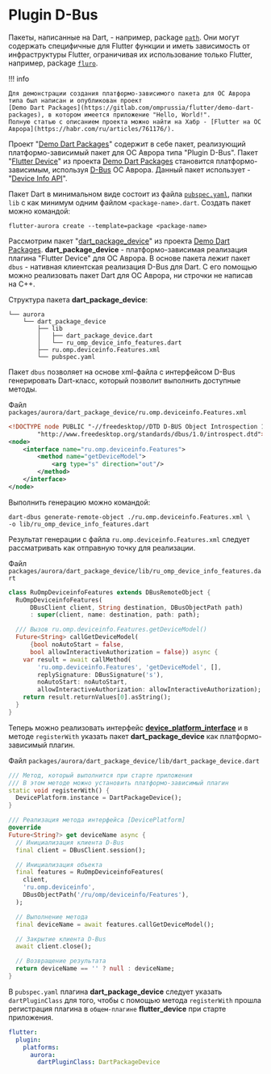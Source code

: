 # Plugin D-Bus

Пакеты, написанные на Dart, - например, package [`path`](https://pub.dev/packages/path). Они могут содержать специфичные для Flutter функции и иметь зависимость от инфраструктуры Flutter, ограничивая их использование только Flutter, например, package [`fluro`](https://pub.dev/packages/fluro).

!!! info

    Для демонстрации создания платформо-зависимого пакета для ОС Аврора типа был написан и опубликован проект
    [Demo Dart Packages](https://gitlab.com/omprussia/flutter/demo-dart-packages), в котором имеется приложение "Hello, World!".
    Полную статью с описанием проекта можно найти на Хабр - [Flutter на ОС Аврора](https://habr.com/ru/articles/761176/).

Проект "[Demo Dart Packages](https://gitlab.com/omprussia/flutter/demo-dart-packages)" содержит в себе пакет, реализующий платформо-зависимый пакет для ОС Аврора типа "Plugin D-Bus".
Пакет "[Flutter Device](https://gitlab.com/omprussia/flutter/demo-dart-packages/-/tree/master/packages/aurora/dart_package_device?ref_type=heads)" из проекта [Demo Dart Packages](https://gitlab.com/omprussia/flutter/demo-dart-packages) становится платформо-зависимым, используя [D-Bus](https://www.freedesktop.org/wiki/Software/dbus/) ОС Аврора.
Данный пакет использует - "[Device Info API](https://developer.auroraos.ru/doc/software_development/reference/device_info)".

Пакет Dart в минимальном виде состоит из файла [`pubspec.yaml`](https://dart.dev/tools/pub/pubspec), папки `lib` с как минимум одним файлом `<package-name>.dart`. 
Создать пакет можно командой:

```shell
flutter-aurora create --template=package <package-name>
```

Рассмотрим пакет "[dart_package_device](https://gitlab.com/omprussia/flutter/demo-dart-packages/-/tree/master/packages/aurora/dart_package_device?ref_type=heads)" из проекта [Demo Dart Packages](https://gitlab.com/omprussia/flutter/demo-dart-packages). **dart_package_device** - платформо-зависимая реализация плагина "Flutter Device" для ОС Аврора. 
В основе пакета лежит пакет `dbus` - нативная клиентская реализация D-Bus для Dart. С его помощью можно реализовать пакет Dart для ОС Аврора, ни строчки не написав на C++.

Структура пакета **dart_package_device**:

```shell
└── aurora
    └── dart_package_device
        ├── lib
        │   ├── dart_package_device.dart
        │   └── ru_omp_device_info_features.dart
        ├── ru.omp.deviceinfo.Features.xml
        └── pubspec.yaml
```

Пакет `dbus` позволяет на основе xml-файла с интерфейсом D-Bus генерировать Dart-класс, который позволит выполнить доступные методы.

Файл `packages/aurora/dart_package_device/ru.omp.deviceinfo.Features.xml`

```xml
<!DOCTYPE node PUBLIC "-//freedesktop//DTD D-BUS Object Introspection 1.0//EN"
        "http://www.freedesktop.org/standards/dbus/1.0/introspect.dtd">
<node>
    <interface name="ru.omp.deviceinfo.Features">
        <method name="getDeviceModel">
            <arg type="s" direction="out"/>
        </method>
    </interface>
</node>
```

Выполнить генерацию можно командой:

```shell
dart-dbus generate-remote-object ./ru.omp.deviceinfo.Features.xml \
-o lib/ru_omp_device_info_features.dart
```

Результат генерации c файла `ru.omp.deviceinfo.Features.xml` следует рассматривать как отправную точку для реализации.

Файл `packages/aurora/dart_package_device/lib/ru_omp_device_info_features.dart`

```dart
class RuOmpDeviceinfoFeatures extends DBusRemoteObject {
  RuOmpDeviceinfoFeatures(
      DBusClient client, String destination, DBusObjectPath path)
      : super(client, name: destination, path: path);

  /// Вызов ru.omp.deviceinfo.Features.getDeviceModel()
  Future<String> callGetDeviceModel(
      {bool noAutoStart = false,
      bool allowInteractiveAuthorization = false}) async {
    var result = await callMethod(
        'ru.omp.deviceinfo.Features', 'getDeviceModel', [],
        replySignature: DBusSignature('s'),
        noAutoStart: noAutoStart,
        allowInteractiveAuthorization: allowInteractiveAuthorization);
    return result.returnValues[0].asString();
  }
}
```

Теперь можно реализовать интерфейс **[device_platform_interface](https://gitlab.com/omprussia/flutter/demo-dart-packages/-/tree/master/device_platform_interface?ref_type=heads)** и в методе `registerWith` указать пакет **dart_package_device** как платформо-зависимый плагин.

Файл `packages/aurora/dart_package_device/lib/dart_package_device.dart`

```dart
/// Метод, который выполнится при старте приложения
/// В этом методе можно установить платформо-зависимый плагин
static void registerWith() {
  DevicePlatform.instance = DartPackageDevice();
}

/// Реализация метода интерфейса [DevicePlatform]
@override
Future<String?> get deviceName async {
  // Инициализация клиента D-Bus
  final client = DBusClient.session();

  // Инициализация объекта
  final features = RuOmpDeviceinfoFeatures(
    client,
    'ru.omp.deviceinfo',
    DBusObjectPath('/ru/omp/deviceinfo/Features'),
  );

  // Выполнение метода
  final deviceName = await features.callGetDeviceModel();

  // Закрытие клиента D-Bus
  await client.close();

  // Возвращение результата
  return deviceName == '' ? null : deviceName;
}
```

В `pubspec.yaml` плагина **dart_package_device** следует указать `dartPluginClass` для того, чтобы с помощью метода `registerWith` прошла регистрация плагина в `общем-плагине` **flutter_device** при старте приложения.

```yaml
flutter:
  plugin:
    platforms:
      aurora:
        dartPluginClass: DartPackageDevice
```
